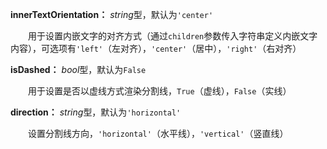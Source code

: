 **innerTextOrientation：** *string*型，默认为`'center'`

　　用于设置内嵌文字的对齐方式（通过`children`参数传入字符串定义内嵌文字内容），可选项有`'left'`（左对齐），`'center'`（居中），`'right'`（右对齐）

**isDashed：** *bool*型，默认为`False`

　　用于设置是否以虚线方式渲染分割线，`True`（虚线），`False`（实线）

**direction：** *string*型，默认为`'horizontal'`

　　设置分割线方向，`'horizontal'`（水平线），`'vertical'`（竖直线）

